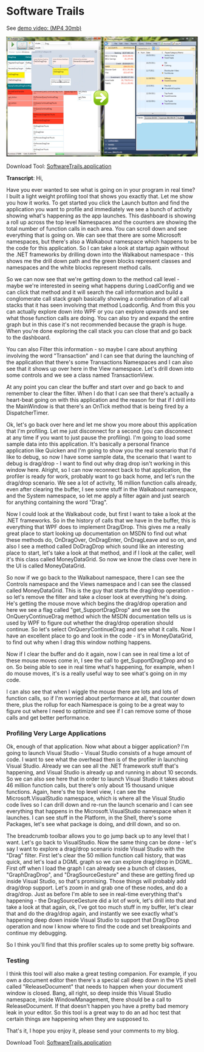 # Software Trails

See [demo video: (MP4 30mb)](http://lovettsoftware.com/videos/softwaretrails.mp4)

[![thumbnail](softwaretrailsscreen.png)](http://www.lovettsoftware.com/videos/softwaretrails.mp4)

Download Tool: [SoftwareTrails.application](http://www.lovettsoftware.com/downloads/softwaretrails/softwaretrails.application)

**Transcript**: Hi,

Have you ever wanted to see what is going on in your program in real time?  I built a light weight profiling tool that shows you exactly that. Let me show you how it works.  To get started you click the Launch button and find the application you want to profile and immediately we see a bunch of activity showing what's happening as the app launches.  This dashboard is showing a roll up across the top level Namespaces and the counters are showing the total number of function calls in each area.
You can scroll down and see everything that is going on.  We can see that there are some Microsoft namespaces, but there's also a Walkabout namespace which happens to be the code for this application.  So I can take a look at startup again without the .NET frameworks by drilling down into the Walkabout namespace - this shows me the drill down path and the green blocks represent classes and namespaces and the white blocks represent method calls.

So we can now see that we're getting down to the method call level - maybe we're interested in seeing what happens during LoadConfig and we can click that method and it will search the call information and build a conglomerate call stack graph basically showing a combination of all call stacks that it has seen involving that method Loadconfig.  And from this you can actually explore down into WPF or you can explore upwards and see what those function calls are doing.  You can also try and expand the entire graph but in this case it's not recommended because the graph is huge.  When you're done exploring the call stack you can close that and go back to the dashboard.

You can also Filter this information - so maybe I care about anything involving the word "Transaction" and I can see that during the launching of the application that there's some Transactions Namespaces and I can also see that it shows up over here in the View namespace.  Let's drill down into some controls and we see a class named TransactionView.

At any point you can clear the buffer and start over and go back to <Home> and remember to clear the filter.  When I do that I can see that there's actually a heart-beat going on with this application and the reason for that if I drill into the MainWindow is that there's an OnTick method that is being fired by a DispatcherTimer.

Ok, let's go back over here and let me show you more about this application that I'm profiling.  Let me just disconnect for a second (you can disconnect at any time if you want to just pause the profiling).  I'm going to load some sample data into this application.  It's basically a personal finance application like Quicken and I'm going to show you the real scenario that I'd like to debug, so now I have some sample data, the scenario that I want to debug is drag/drop - I want to find out why drag drop isn't working in this window here.  Alright, so I can now reconnect back to that application, the profiler is ready for work, probably want to go back home, and let's run the drag/drop scenario.  We see a lot of activity, 16 million function calls already, even after clearing the buffer, I see some stuff in the Walkabout namespace, and the System namespace, so let me apply a filter again and just search for anything containing the word "Drag".

Now I could look at the Walkabout code, but first I want to take a look at the .NET frameworks.  So in the history of calls that we have in the buffer, this is everything that WPF does to implement Drag/Drop.  This gives me a really great place to start looking up documentation on MSDN to find out what these methods do, OnDragOver, OnDragEnter, OnDragLeave and so on, and also I see a method called DoDragDrop which sound like an interesting place to start, let's take a look at that method, and if I look at the caller, well it's this class called MoneyDataGrid.  So now we know the class over here in the UI is called MoneyDataGrid.

So now if we go back to the Walkabout namespace, there I can see the Controls namespace and the Views namespace and I can see the classed called MoneyDataGrid.  This is the guy that starts the drag/drop operation - so let's remove the filter and take a closer look at everything he's doing.  He's getting the mouse move which begins the drag/drop operation and here we see a flag called "get_SupportDragDrop" and we see the OnQueryContinueDrag method which the MSDN documentation tells us is used by WPF to figure out whether the drag/drop operation should continue.  So let's select OnQueryContinueDrag and see what it calls.  Now I have an excellent place to go and look in the code  - it's in MoneyDataGrid, to find out why when I drag this window nothing happens.

Now if I clear the buffer and do it again, now I can see in real time a lot of these mouse moves come in, I see the call to get_SupportDragDrop and so on.  So being able to see in real time what's happening, for example, when I do mouse moves, it's is a really useful way to see what's going on in my code.

I can also see that when I wiggle the mouse there are lots and lots of function calls, so if I'm worried about performance at all, that counter down there, plus the rollup for each Namespace is going to be a great way to figure out where I need to optimize and see if I can remove some of those calls and get better performance.

### Profiling Very Large Applications

Ok, enough of that application.  Now what about a bigger application?  I'm going to launch Visual Studio - Visual Studio consists of a huge amount of code.  I want to see what the overhead then is of the profiler in launching Visual Studio.  Already we can see all the .NET framework stuff that's happening, and Visual Studio is already up and running in about 10 seconds.  So we can also see here that in order to launch Visual Studio it takes about 46 million function calls, but there's only about 15 thousand unique functions.  Again, here's the top level view, I can see the Microsoft.VisualStudio namespace, which is where all the Visual Studio code lives so I can drill down and re-run the launch scenario and I can see everything that happens in the Microsoft.VisualStudio namespace when it launches.  I can see stuff in the Platform, in the Shell, there's some Packages, let's see what package is doing, and drill down, and so on.

The breadcrumb toolbar allows you to go jump back up to any level that I want.  Let's go back to VisualStudio.
Now the same thing can be done - let's say I want to explore a drag/drop scenario inside Visual Studio with the "Drag" filter.  First let's clear the 50 million function call history, that was quick, and let's load a DGML graph so we can explore drag/drop in DGML.  First off when I load the graph I can already see a bunch of classes, "GraphDragDrop", and "DragSourceGesture" and these are getting fired up inside Visual Studio, so that's promising.  Those things will probably add drag/drop support.  Let's zoom in and grab one of these nodes, and do a drag/drop.  Just as before I'm able to see in real-time everything that's happening - the DragSourceGesture did a lot of work, let's drill into that and take a look at that again, ok, I've got too much stuff in my buffer, let's clear that and do the drag/drop again, and instantly we see exactly what's happening deep down inside Visual Studio to support that Drag/Drop operation and now I know where to find the code and set breakpoints and continue my debugging.

So I think you'll find that this profiler scales up to some pretty big software.

### Testing

I think this tool will also make a great testing companion.  For example, if you own a document editor then there's a special call deep down in the VS shell called "ReleaseDocument" that needs to happen when your document window is closed.  Bang, all right, so deep inside this Visual Studio namespace,  inside WindowManagement, there should be a call to ReleaseDocument.  If that doesn't happen you have a pretty bad memory leak in your editor.  So this tool is a great way to do an ad hoc test that certain things are happening when they are supposed to.

That's it, I hope you enjoy it, please send your comments to my blog.

Download Tool: [SoftwareTrails.application](http://www.lovettsoftware.com/downloads/softwaretrails/softwaretrails.application)

